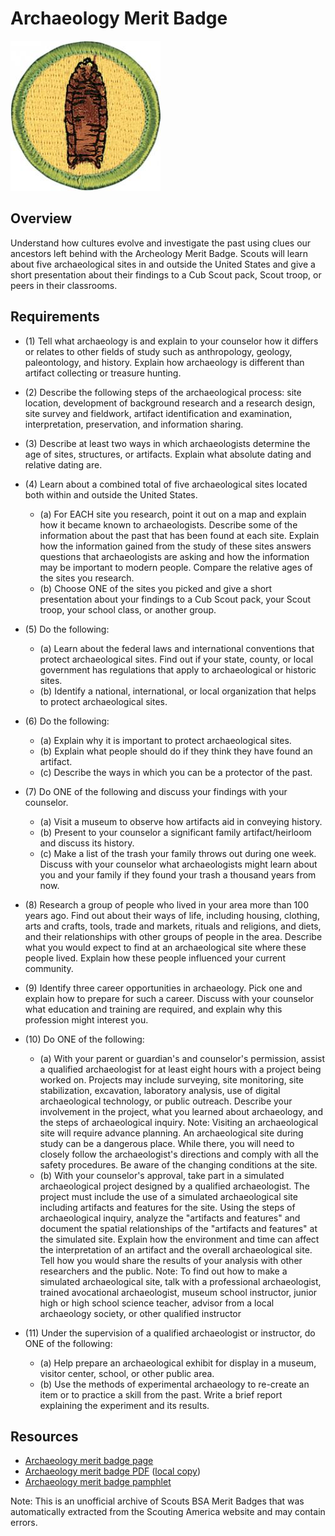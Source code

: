 

# Archaeology Merit Badge

![Archaeology Merit Badge](images/archaeology-merit-badge.jpg)

## Overview



Understand how cultures evolve and investigate the past using clues our ancestors left behind with the Archeology Merit Badge. Scouts will learn about five archaeological sites in and outside the United States and give a short presentation about their findings to a Cub Scout pack, Scout troop, or peers in their classrooms.

## Requirements

* (1) Tell what archaeology is and explain to your counselor how it differs or relates to other fields of study such as anthropology, geology, paleontology, and history. Explain how archaeology is different than artifact collecting or treasure hunting.
* (2) Describe the following steps of the archaeological process: site location, development of background research and a research design, site survey and fieldwork, artifact identification and examination, interpretation, preservation, and information sharing.
* (3) Describe at least two ways in which archaeologists determine the age of sites, structures, or artifacts. Explain what absolute dating and relative dating are.
* (4) Learn about a combined total of five archaeological sites located both within and outside the United States.
    * (a) For EACH site you research, point it out on a map and explain how it became known to archaeologists. Describe some of the information about the past that has been found at each site. Explain how the information gained from the study of these sites answers questions that archaeologists are asking and how the information may be important to modern people. Compare the relative ages of the sites you research.
    * (b) Choose ONE of the sites you picked and give a short presentation about your findings to a Cub Scout pack, your Scout troop, your school class, or another group.


* (5) Do the following:
    * (a) Learn about the federal laws and international conventions that protect archaeological sites. Find out if your state, county, or local government has regulations that apply to archaeological or historic sites.
    * (b) Identify a national, international, or local organization that helps to protect archaeological sites.


* (6) Do the following:
    * (a) Explain why it is important to protect archaeological sites.
    * (b) Explain what people should do if they think they have found an artifact.
    * (c) Describe the ways in which you can be a protector of the past.


* (7) Do ONE of the following and discuss your findings with your counselor.
    * (a) Visit a museum to observe how artifacts aid in conveying history.
    * (b) Present to your counselor a significant family artifact/heirloom and discuss its history.
    * (c) Make a list of the trash your family throws out during one week. Discuss with your counselor what archaeologists might learn about you and your family if they found your trash a thousand years from now.


* (8) Research a group of people who lived in your area more than 100 years ago. Find out about their ways of life, including housing, clothing, arts and  crafts, tools, trade and markets, rituals and religions, and diets, and their relationships with other groups of people in the area. Describe what you would expect to find at an archaeological site where these people lived. Explain how these people influenced your current community.
* (9) Identify three career opportunities in archaeology. Pick one and explain how to prepare for such a career. Discuss with your counselor what education and training are required, and explain why this profession might interest you.
* (10) Do ONE of the following:
    * (a) With your parent or guardian's and counselor's permission, assist a qualified archaeologist for at least eight hours with a project being worked on. Projects may include surveying, site monitoring, site stabilization, excavation, laboratory analysis, use of digital archaeological technology, or public outreach. Describe your involvement in the project, what you learned about archaeology, and the steps of archaeological inquiry.   Note: Visiting an archaeological site will require advance planning. An archaeological site during study can be a dangerous place. While there, you will need to closely follow the archaeologist's directions and comply with all the safety procedures. Be aware of the changing conditions at the site.
    * (b) With your counselor's approval, take part in a simulated archaeological project designed by a qualified archaeologist. The project must include the use of a simulated archaeological site including artifacts and features for the site. Using the steps of archaeological inquiry, analyze the "artifacts and features" and document the spatial relationships of the "artifacts and features" at the simulated site.   Explain how the environment and time can affect the interpretation of an artifact and the overall archaeological site. Tell how you would share the results of your analysis with other researchers and the public.   Note: To find out how to make a simulated archaeological site, talk with a professional archaeologist, trained avocational archaeologist, museum school instructor, junior high or high school science teacher, advisor from a local archaeology society, or other qualified instructor


* (11) Under the supervision of a qualified archaeologist or instructor, do ONE of the following:
    * (a) Help prepare an archaeological exhibit for display in a museum, visitor center, school, or other public area.
    * (b) Use the methods of experimental archaeology to re-create an item or to practice a skill from the past. Write a brief report explaining the experiment and its results.




## Resources

- [Archaeology merit badge page](https://www.scouting.org/merit-badges/archaeology/)
- [Archaeology merit badge PDF](https://filestore.scouting.org/filestore/Merit_Badge_ReqandRes/35855(21)Archaeology_REQ.pdf) ([local copy](files/archaeology-merit-badge.pdf))
- [Archaeology merit badge pamphlet](https://www.scoutshop.org/archaeology-merit-badge-pamphlet-660203.html)

Note: This is an unofficial archive of Scouts BSA Merit Badges that was automatically extracted from the Scouting America website and may contain errors.